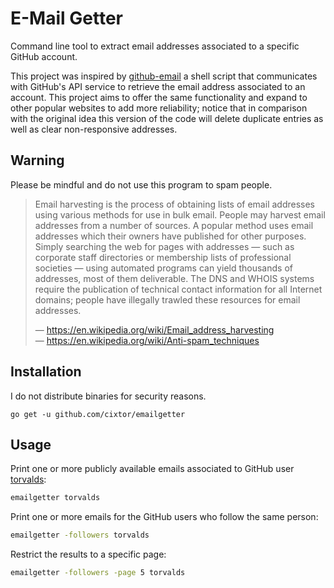 # E-Mail Getter

Command line tool to extract email addresses associated to a specific GitHub account.

This project was inspired by [github-email](https://github.com/paulirish/github-email) a shell script that communicates with GitHub's API service to retrieve the email address associated to an account. This project aims to offer the same functionality and expand to other popular websites to add more reliability; notice that in comparison with the original idea this version of the code will delete duplicate entries as well as clear non-responsive addresses.

## Warning

Please be mindful and do not use this program to spam people.

> Email harvesting is the process of obtaining lists of email addresses using various methods for use in bulk email. People may harvest email addresses from a number of sources. A popular method uses email addresses which their owners have published for other purposes. Simply searching the web for pages with addresses — such as corporate staff directories or membership lists of professional societies — using automated programs can yield thousands of addresses, most of them deliverable. The DNS and WHOIS systems require the publication of technical contact information for all Internet domains; people have illegally trawled these resources for email addresses.
>
> — https://en.wikipedia.org/wiki/Email_address_harvesting  
> — https://en.wikipedia.org/wiki/Anti-spam_techniques

## Installation

I do not distribute binaries for security reasons.

```shell
go get -u github.com/cixtor/emailgetter
```

## Usage

Print one or more publicly available emails associated to GitHub user [torvalds](http://github.com/torvalds):

```bash
emailgetter torvalds
```

Print one or more emails for the GitHub users who follow the same person:

```bash
emailgetter -followers torvalds
```

Restrict the results to a specific page:

```bash
emailgetter -followers -page 5 torvalds
```
